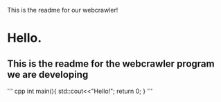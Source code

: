 This is the readme for our webcrawler!
# Hello.
## This is the readme for the webcrawler program we are developing

''' cpp
int main(){
	std::cout<<"Hello!";
	return 0;
}
'''
